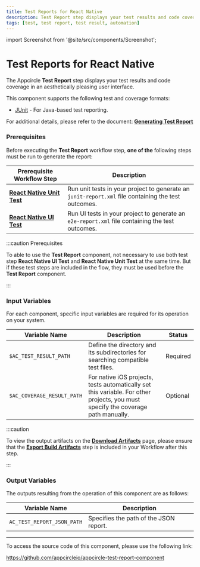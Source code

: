 ```yaml
---
title: Test Reports for React Native
description: Test Report step displays your test results and code coverage in an aesthetically pleasing user interface for React Native applications.
tags: [test, test report, test result, automation]
---
```


import Screenshot from '@site/src/components/Screenshot';

# Test Reports for React Native

The Appcircle **Test Report** step displays your test results and code coverage in an aesthetically pleasing user interface.

This component supports the following test and coverage formats:

- [JUnit](https://junit.org) - For Java-based test reporting.

For additional details, please refer to the document: [**Generating Test Report**](/continuous-testing/react-native-testing/react-native-ui-test-with-detox#generating-test-report)

### Prerequisites

Before executing the **Test Report** workflow step, **one of the** following steps must be run to generate the report:

| Prerequisite Workflow Step                                                                           | Description                                                                                    |
| ---------------------------------------------------------------------------------------------------- | ---------------------------------------------------------------------------------------------- |
| [**React Native Unit Test**](/workflows/react-native-specific-workflow-steps/react-native-unit-test) | Run unit tests in your project to generate an `junit-report.xml` file containing the test outcomes.   |
| [**React Native UI Test**](/workflows/react-native-specific-workflow-steps/react-native-ui-test)     | Run UI tests in your project to generate an `e2e-report.xml` file containing the test outcomes. |

:::caution Prerequisites

To able to use the **Test Report** component, not necessary to use both test step **React Native UI Test** and **React Native Unit Test** at the same time. But if these test steps are included in the flow, they must be used before the **Test Report** component.

:::

### Input Variables

For each component, specific input variables are required for its operation on your system.

| Variable Name             | Description                                                                                                                      | Status   |
| ------------------------- | -------------------------------------------------------------------------------------------------------------------------------- | -------- |
| `$AC_TEST_RESULT_PATH`     | Define the directory and its subdirectories for searching compatible test files.                                                 | Required |
| `$AC_COVERAGE_RESULT_PATH` | For native iOS projects, tests automatically set this variable. For other projects, you must specify the coverage path manually. | Optional |

:::caution

To view the output artifacts on the [**Download Artifacts**](/workflows/common-workflow-steps/export-build-artifacts) page, please ensure that the [**Export Build Artifacts**](/workflows/common-workflow-steps/export-build-artifacts) step is included in your Workflow after this step.

:::

### Output Variables

The outputs resulting from the operation of this component are as follows:

| Variable Name              | Description                            |
| -------------------------- | -------------------------------------- |
| `AC_TEST_REPORT_JSON_PATH` | Specifies the path of the JSON report. |

---

To access the source code of this component, please use the following link:

https://github.com/appcircleio/appcircle-test-report-component
